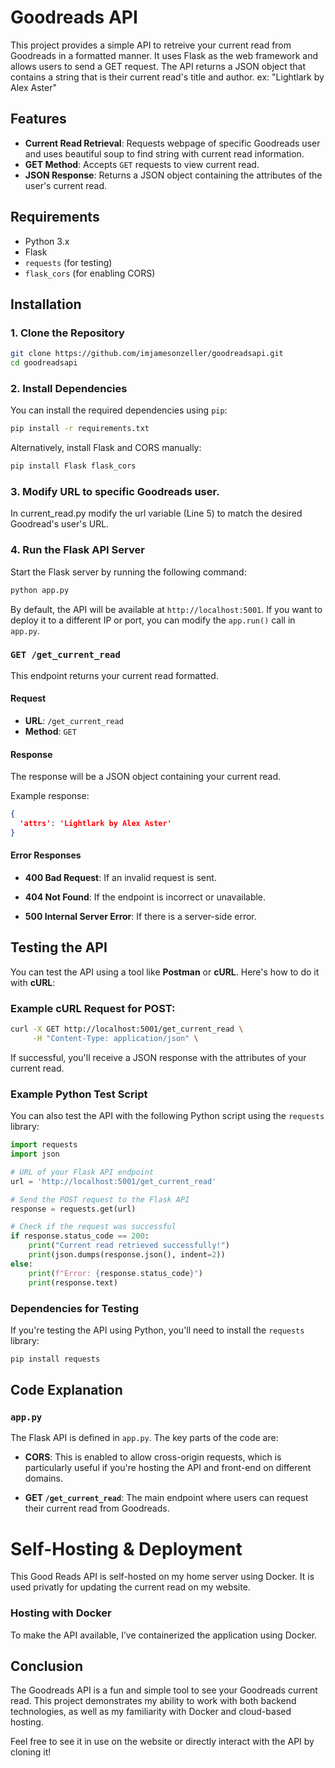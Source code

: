 # Goodreads API

This project provides a simple API to retreive your current read from Goodreads in a formatted manner. It uses Flask as the web framework and allows users to send a GET request. The API returns a JSON object that contains a string that is their current read's title and author. ex: "Lightlark by Alex Aster"

## Features

- **Current Read Retrieval**: Requests webpage of specific Goodreads user and uses beautiful soup to find string with current read information.
- **GET Method**: Accepts `GET` requests to view current read.
- **JSON Response**: Returns a JSON object containing the attributes of the user's current read.

## Requirements

- Python 3.x
- Flask
- `requests` (for testing)
- `flask_cors` (for enabling CORS)

## Installation

### 1. Clone the Repository

```bash
git clone https://github.com/imjamesonzeller/goodreadsapi.git
cd goodreadsapi
```

### 2. Install Dependencies

You can install the required dependencies using `pip`:

```bash
pip install -r requirements.txt
```

Alternatively, install Flask and CORS manually:

```bash
pip install Flask flask_cors
```

### 3. Modify URL to specific Goodreads user.

In current_read.py modify the url variable (Line 5) to match the desired Goodread's user's URL.

### 4. Run the Flask API Server

Start the Flask server by running the following command:

```bash
python app.py
```

By default, the API will be available at `http://localhost:5001`. If you want to deploy it to a different IP or port, you can modify the `app.run()` call in `app.py`.

### `GET /get_current_read`

This endpoint returns your current read formatted.

#### Request

- **URL**: `/get_current_read`
- **Method**: `GET`

#### Response

The response will be a JSON object containing your current read.

Example response:

```json
{
  'attrs': 'Lightlark by Alex Aster'
}
```

#### Error Responses

- **400 Bad Request**: If an invalid request is sent.

- **404 Not Found**: If the endpoint is incorrect or unavailable.
  
- **500 Internal Server Error**: If there is a server-side error.

## Testing the API

You can test the API using a tool like **Postman** or **cURL**. Here's how to do it with **cURL**:

### Example cURL Request for POST:

```bash
curl -X GET http://localhost:5001/get_current_read \
     -H "Content-Type: application/json" \
```

If successful, you'll receive a JSON response with the attributes of your current read.

### Example Python Test Script

You can also test the API with the following Python script using the `requests` library:

```python
import requests
import json

# URL of your Flask API endpoint
url = 'http://localhost:5001/get_current_read'

# Send the POST request to the Flask API
response = requests.get(url)

# Check if the request was successful
if response.status_code == 200:
    print("Current read retrieved successfully!")
    print(json.dumps(response.json(), indent=2))
else:
    print(f"Error: {response.status_code}")
    print(response.text)
```

### Dependencies for Testing

If you're testing the API using Python, you'll need to install the `requests` library:

```bash
pip install requests
```

## Code Explanation

### `app.py`

The Flask API is defined in `app.py`. The key parts of the code are:

- **CORS**: This is enabled to allow cross-origin requests, which is particularly useful if you're hosting the API and front-end on different domains.
  
- **GET `/get_current_read`**: The main endpoint where users can request their current read from Goodreads.

# Self-Hosting & Deployment

This Good Reads API is self-hosted on my home server using Docker. It is used privatly for updating the current read on my website.

### Hosting with Docker

To make the API available, I’ve containerized the application using Docker. 

## Conclusion

The Goodreads API is a fun and simple tool to see your Goodreads current read. This project demonstrates my ability to work with both backend technologies, as well as my familiarity with Docker and cloud-based hosting.

Feel free to see it in use on the website or directly interact with the API by cloning it!